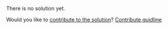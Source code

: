 
There is no solution yet.

Would you like to [contribute to the solution](https://github.com/BFEdev/BFE.dev-solutions/blob/main/react-quiz/React-re-render-3_en.md)? [Contribute guidline](https://github.com/BFEdev/BFE.dev-solutions#how-to-contribute)
